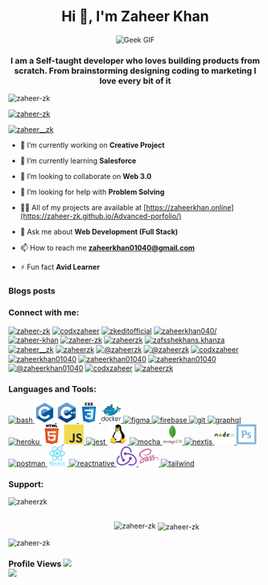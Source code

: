 <h1 align="center">Hi 👋, I'm Zaheer Khan</h1>
<p align="center"><img src="https://github.com/Zaheer-zk/Zaheer-zk/blob/master/demo.gif" align="center" alt="Geek GIF" /></p>
<h3 align="center"> I am a Self-taught developer who loves building products from scratch. From brainstorming designing coding to marketing I love every bit of it</h3>

<p align="left"> <img src="https://komarev.com/ghpvc/?username=zaheer-zk&label=Profile%20views&color=0e75b6&style=flat" alt="zaheer-zk" /> </p>

<p align="left"> <a href="https://github.com/ryo-ma/github-profile-trophy"><img src="https://github-profile-trophy.vercel.app/?username=zaheer-zk" alt="zaheer-zk" /></a> </p>

<p align="left"> <a href="https://twitter.com/zaheer__zk" target="blank"><img src="https://img.shields.io/twitter/follow/zaheer__zk?logo=twitter&style=for-the-badge" alt="zaheer__zk" /></a> </p>

- 🔭 I’m currently working on **Creative Project**

- 🌱 I’m currently learning **Salesforce**

- 👯 I’m looking to collaborate on **Web 3.0**

- 🤝 I’m looking for help with **Problem Solving**

- 👨‍💻 All of my projects are available at [https://zaheerkhan.online](https://zaheer-zk.github.io/Advanced-porfolio/)

- 💬 Ask me about **Web Development (Full Stack)**

- 📫 How to reach me **zaheerkhan01040@gmail.com**

- ⚡ Fun fact **Avid Learner**

### Blogs posts
<!-- BLOG-POST-LIST:START -->
<!-- BLOG-POST-LIST:END -->

<h3 align="left">Connect with me:</h3>
<p align="left">
<a href="https://codepen.io/zaheer-zk" target="blank"><img align="center" src="https://raw.githubusercontent.com/rahuldkjain/github-profile-readme-generator/master/src/images/icons/Social/codepen.svg" alt="zaheer-zk" height="30" width="40" /></a>
<a href="https://dev.to/codxzaheer" target="blank"><img align="center" src="https://raw.githubusercontent.com/rahuldkjain/github-profile-readme-generator/master/src/images/icons/Social/devto.svg" alt="codxzaheer" height="30" width="40" /></a>
<a href="https://twitter.com/zkeditofficial" target="blank"><img align="center" src="https://raw.githubusercontent.com/rahuldkjain/github-profile-readme-generator/master/src/images/icons/Social/twitter.svg" alt="zkeditofficial" height="30" width="40" /></a>
<a href="https://linkedin.com/in/zaheerkhan040/" target="blank"><img align="center" src="https://raw.githubusercontent.com/rahuldkjain/github-profile-readme-generator/master/src/images/icons/Social/linked-in-alt.svg" alt="zaheerkhan040/" height="30" width="40" /></a>
<a href="https://stackoverflow.com/users/17306173/zaheer-khan" target="blank"><img align="center" src="https://raw.githubusercontent.com/rahuldkjain/github-profile-readme-generator/master/src/images/icons/Social/stack-overflow.svg" alt="zaheer-khan" height="30" width="40" /></a>
<a href="https://codesandbox.com/zaheer-zk" target="blank"><img align="center" src="https://raw.githubusercontent.com/rahuldkjain/github-profile-readme-generator/master/src/images/icons/Social/codesandbox.svg" alt="zaheer-zk" height="30" width="40" /></a>
<a href="https://kaggle.com/zaheerzk" target="blank"><img align="center" src="https://raw.githubusercontent.com/rahuldkjain/github-profile-readme-generator/master/src/images/icons/Social/kaggle.svg" alt="zaheerzk" height="30" width="40" /></a>
<a href="https://fb.com/zafsshekhans.khanza" target="blank"><img align="center" src="https://raw.githubusercontent.com/rahuldkjain/github-profile-readme-generator/master/src/images/icons/Social/facebook.svg" alt="zafsshekhans.khanza" height="30" width="40" /></a>
<a href="https://instagram.com/zaheer__zk" target="blank"><img align="center" src="https://raw.githubusercontent.com/rahuldkjain/github-profile-readme-generator/master/src/images/icons/Social/instagram.svg" alt="zaheer__zk" height="30" width="40" /></a>
<a href="https://dribbble.com/zaheerzk" target="blank"><img align="center" src="https://raw.githubusercontent.com/rahuldkjain/github-profile-readme-generator/master/src/images/icons/Social/dribbble.svg" alt="zaheerzk" height="30" width="40" /></a>
<a href="https://hashnode.com/@zaheerzk" target="blank"><img align="center" src="https://raw.githubusercontent.com/rahuldkjain/github-profile-readme-generator/master/src/images/icons/Social/hashnode.svg" alt="@zaheerzk" height="30" width="40" /></a>
<a href="https://medium.com/@zaheerzk" target="blank"><img align="center" src="https://raw.githubusercontent.com/rahuldkjain/github-profile-readme-generator/master/src/images/icons/Social/medium.svg" alt="@zaheerzk" height="30" width="40" /></a>
<a href="https://www.codechef.com/users/codxzaheer" target="blank"><img align="center" src="https://cdn.jsdelivr.net/npm/simple-icons@3.1.0/icons/codechef.svg" alt="codxzaheer" height="30" width="40" /></a>
<a href="https://www.hackerrank.com/zaheerkhan01040" target="blank"><img align="center" src="https://raw.githubusercontent.com/rahuldkjain/github-profile-readme-generator/master/src/images/icons/Social/hackerrank.svg" alt="zaheerkhan01040" height="30" width="40" /></a>
<a href="https://codeforces.com/profile/zaheerkhan01040" target="blank"><img align="center" src="https://raw.githubusercontent.com/rahuldkjain/github-profile-readme-generator/master/src/images/icons/Social/codeforces.svg" alt="zaheerkhan01040" height="30" width="40" /></a>
<a href="https://www.leetcode.com/zaheerkhan01040" target="blank"><img align="center" src="https://raw.githubusercontent.com/rahuldkjain/github-profile-readme-generator/master/src/images/icons/Social/leet-code.svg" alt="zaheerkhan01040" height="30" width="40" /></a>
<a href="https://www.hackerearth.com/@zaheerkhan01040" target="blank"><img align="center" src="https://raw.githubusercontent.com/rahuldkjain/github-profile-readme-generator/master/src/images/icons/Social/hackerearth.svg" alt="@zaheerkhan01040" height="30" width="40" /></a>
<a href="https://auth.geeksforgeeks.org/user/codxzaheer" target="blank"><img align="center" src="https://raw.githubusercontent.com/rahuldkjain/github-profile-readme-generator/master/src/images/icons/Social/geeks-for-geeks.svg" alt="codxzaheer" height="30" width="40" /></a>
<a href="https://www.topcoder.com/members/zaheerzk" target="blank"><img align="center" src="https://raw.githubusercontent.com/rahuldkjain/github-profile-readme-generator/master/src/images/icons/Social/topcoder.svg" alt="zaheerzk" height="30" width="40" /></a>
</p>

<h3 align="left">Languages and Tools:</h3>
<p align="left"> <a href="https://www.gnu.org/software/bash/" target="_blank" rel="noreferrer"> <img src="https://www.vectorlogo.zone/logos/gnu_bash/gnu_bash-icon.svg" alt="bash" width="40" height="40"/> </a> <a href="https://www.cprogramming.com/" target="_blank" rel="noreferrer"> <img src="https://raw.githubusercontent.com/devicons/devicon/master/icons/c/c-original.svg" alt="c" width="40" height="40"/> </a> <a href="https://www.w3schools.com/cpp/" target="_blank" rel="noreferrer"> <img src="https://raw.githubusercontent.com/devicons/devicon/master/icons/cplusplus/cplusplus-original.svg" alt="cplusplus" width="40" height="40"/> </a> <a href="https://www.w3schools.com/css/" target="_blank" rel="noreferrer"> <img src="https://raw.githubusercontent.com/devicons/devicon/master/icons/css3/css3-original-wordmark.svg" alt="css3" width="40" height="40"/> </a> <a href="https://www.docker.com/" target="_blank" rel="noreferrer"> <img src="https://raw.githubusercontent.com/devicons/devicon/master/icons/docker/docker-original-wordmark.svg" alt="docker" width="40" height="40"/> </a> <a href="https://www.figma.com/" target="_blank" rel="noreferrer"> <img src="https://www.vectorlogo.zone/logos/figma/figma-icon.svg" alt="figma" width="40" height="40"/> </a> <a href="https://firebase.google.com/" target="_blank" rel="noreferrer"> <img src="https://www.vectorlogo.zone/logos/firebase/firebase-icon.svg" alt="firebase" width="40" height="40"/> </a> <a href="https://git-scm.com/" target="_blank" rel="noreferrer"> <img src="https://www.vectorlogo.zone/logos/git-scm/git-scm-icon.svg" alt="git" width="40" height="40"/> </a> <a href="https://graphql.org" target="_blank" rel="noreferrer"> <img src="https://www.vectorlogo.zone/logos/graphql/graphql-icon.svg" alt="graphql" width="40" height="40"/> </a> <a href="https://heroku.com" target="_blank" rel="noreferrer"> <img src="https://www.vectorlogo.zone/logos/heroku/heroku-icon.svg" alt="heroku" width="40" height="40"/> </a> <a href="https://www.w3.org/html/" target="_blank" rel="noreferrer"> <img src="https://raw.githubusercontent.com/devicons/devicon/master/icons/html5/html5-original-wordmark.svg" alt="html5" width="40" height="40"/> </a> <a href="https://developer.mozilla.org/en-US/docs/Web/JavaScript" target="_blank" rel="noreferrer"> <img src="https://raw.githubusercontent.com/devicons/devicon/master/icons/javascript/javascript-original.svg" alt="javascript" width="40" height="40"/> </a> <a href="https://jestjs.io" target="_blank" rel="noreferrer"> <img src="https://www.vectorlogo.zone/logos/jestjsio/jestjsio-icon.svg" alt="jest" width="40" height="40"/> </a> <a href="https://www.linux.org/" target="_blank" rel="noreferrer"> <img src="https://raw.githubusercontent.com/devicons/devicon/master/icons/linux/linux-original.svg" alt="linux" width="40" height="40"/> </a> <a href="https://mochajs.org" target="_blank" rel="noreferrer"> <img src="https://www.vectorlogo.zone/logos/mochajs/mochajs-icon.svg" alt="mocha" width="40" height="40"/> </a> <a href="https://www.mongodb.com/" target="_blank" rel="noreferrer"> <img src="https://raw.githubusercontent.com/devicons/devicon/master/icons/mongodb/mongodb-original-wordmark.svg" alt="mongodb" width="40" height="40"/> </a> <a href="https://nextjs.org/" target="_blank" rel="noreferrer"> <img src="https://cdn.worldvectorlogo.com/logos/nextjs-2.svg" alt="nextjs" width="40" height="40"/> </a> <a href="https://nodejs.org" target="_blank" rel="noreferrer"> <img src="https://raw.githubusercontent.com/devicons/devicon/master/icons/nodejs/nodejs-original-wordmark.svg" alt="nodejs" width="40" height="40"/> </a> <a href="https://www.photoshop.com/en" target="_blank" rel="noreferrer"> <img src="https://raw.githubusercontent.com/devicons/devicon/master/icons/photoshop/photoshop-line.svg" alt="photoshop" width="40" height="40"/> </a> <a href="https://postman.com" target="_blank" rel="noreferrer"> <img src="https://www.vectorlogo.zone/logos/getpostman/getpostman-icon.svg" alt="postman" width="40" height="40"/> </a> <a href="https://reactjs.org/" target="_blank" rel="noreferrer"> <img src="https://raw.githubusercontent.com/devicons/devicon/master/icons/react/react-original-wordmark.svg" alt="react" width="40" height="40"/> </a> <a href="https://reactnative.dev/" target="_blank" rel="noreferrer"> <img src="https://reactnative.dev/img/header_logo.svg" alt="reactnative" width="40" height="40"/> </a> <a href="https://redux.js.org" target="_blank" rel="noreferrer"> <img src="https://raw.githubusercontent.com/devicons/devicon/master/icons/redux/redux-original.svg" alt="redux" width="40" height="40"/> </a> <a href="https://sass-lang.com" target="_blank" rel="noreferrer"> <img src="https://raw.githubusercontent.com/devicons/devicon/master/icons/sass/sass-original.svg" alt="sass" width="40" height="40"/> </a> <a href="https://tailwindcss.com/" target="_blank" rel="noreferrer"> <img src="https://www.vectorlogo.zone/logos/tailwindcss/tailwindcss-icon.svg" alt="tailwind" width="40" height="40"/> </a> </p>

<h3 align="left">Support:</h3>
<p><a href="https://www.buymeacoffee.com/zaheerzk"> <img align="left" src="https://cdn.buymeacoffee.com/buttons/v2/default-yellow.png" height="50" width="210" alt="zaheerzk" /></a></p><br><br>

<p><img align="left" src="https://github-readme-stats.vercel.app/api/top-langs?username=zaheer-zk&show_icons=true&locale=en&layout=compact" alt="zaheer-zk" /></p>

<p>&nbsp;<img align="center" src="https://github-readme-stats.vercel.app/api?username=zaheer-zk&show_icons=true&locale=en" alt="zaheer-zk" /></p>

<p><img align="center" src="https://github-readme-streak-stats.herokuapp.com/?user=zaheer-zk&" alt="zaheer-zk" /></p>



### Profile Views  ![](https://count.getloli.com/get/@Zaheer-zk) </br>  <img src="https://user-images.githubusercontent.com/73097560/115834477-dbab4500-a447-11eb-908a-139a6edaec5c.gif"> </br>


<!-- FOLLOWER-LIST:START -->

<!-- FOLLOWER-LIST:END -->
